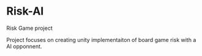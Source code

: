 # Risk-AI
Risk Game project

Project focuses on creating unity implementaiton of board game risk with a AI opponnent.

